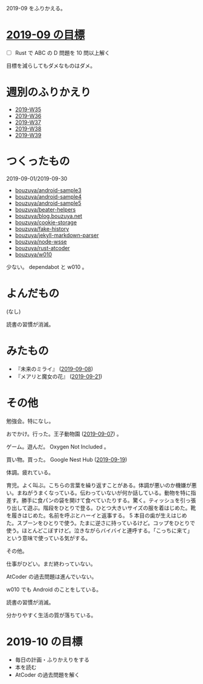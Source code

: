 2019-09 をふりかえる。

# [2019-09 の目標][2019-08-31]

- [ ] Rust で ABC の D 問題を 10 問以上解く

目標を減らしてもダメなものはダメ。

# 週別のふりかえり

- [2019-W35][2019-09-01]
- [2019-W36][2019-09-08]
- [2019-W37][2019-09-15]
- [2019-W38][2019-09-22]
- [2019-W39][2019-09-29]

# つくったもの

2019-09-01/2019-09-30

- [bouzuya/android-sample3][]
- [bouzuya/android-sample4][]
- [bouzuya/android-sample5][]
- [bouzuya/beater-helpers][]
- [bouzuya/blog.bouzuya.net][]
- [bouzuya/cookie-storage][]
- [bouzuya/fake-history][]
- [bouzuya/jekyll-markdown-parser][]
- [bouzuya/node-wsse][]
- [bouzuya/rust-atcoder][]
- [bouzuya/w010][]

少ない。 dependabot と w010 。

# よんだもの

(なし)

読書の習慣が消滅。

# みたもの

- 『未来のミライ』 ([2019-09-08][])
- 『メアリと魔女の花』 ([2019-09-21][])

# その他

勉強会。特になし。

おでかけ。行った。王子動物園 ([2019-09-07][]) 。

ゲーム。遊んだ。 Oxygen Not Included 。

買い物。買った。 Google Nest Hub ([2019-09-19][])

体調。疲れている。

育児。よく叫ぶ。こちらの言葉を繰り返すことがある。体調が悪いのか機嫌が悪い。まねがうまくなっている。伝わっていないが何か話している。動物を特に指差す。勝手に食パンの袋を開けて食べていたりする。驚く。ティッシュを引っ張り出して遊ぶ。階段をひとりで登る。ひとつ大きいサイズの服を着はじめた。靴を履きはじめた。名前を呼ぶとハーイと返事する。 5 本目の歯が生えはじめた。スプーンをひとりで使う。たまに逆さに持っているけど。コップをひとりで使う。ほとんどこぼすけど。泣きながらバイバイと連呼する。「こっちに来て」という意味で使っている気がする。

その他。

仕事がひどい。まだ終わっていない。

AtCoder の過去問題は進んでいない。

w010 でも Android のことをしている。

読書の習慣が消滅。

分かりやすく生活の質が落ちている。

# 2019-10 の目標

- 毎日の計画・ふりかえりをする
- 本を読む
- AtCoder の過去問題を解く

[2019-08-31]: https://blog.bouzuya.net/2019/08/31/
[2019-09-01]: https://blog.bouzuya.net/2019/09/01/
[2019-09-07]: https://blog.bouzuya.net/2019/09/07/
[2019-09-08]: https://blog.bouzuya.net/2019/09/08/
[2019-09-15]: https://blog.bouzuya.net/2019/09/15/
[2019-09-19]: https://blog.bouzuya.net/2019/09/19/
[2019-09-21]: https://blog.bouzuya.net/2019/09/21/
[2019-09-22]: https://blog.bouzuya.net/2019/09/22/
[2019-09-29]: https://blog.bouzuya.net/2019/09/29/
[bouzuya/android-sample3]: https://github.com/bouzuya/android-sample3
[bouzuya/android-sample4]: https://github.com/bouzuya/android-sample4
[bouzuya/android-sample5]: https://github.com/bouzuya/android-sample5
[bouzuya/beater-helpers]: https://github.com/bouzuya/beater-helpers
[bouzuya/blog.bouzuya.net]: https://github.com/bouzuya/blog.bouzuya.net
[bouzuya/cookie-storage]: https://github.com/bouzuya/cookie-storage
[bouzuya/fake-history]: https://github.com/bouzuya/fake-history
[bouzuya/jekyll-markdown-parser]: https://github.com/bouzuya/jekyll-markdown-parser
[bouzuya/node-wsse]: https://github.com/bouzuya/node-wsse
[bouzuya/rust-atcoder]: https://github.com/bouzuya/rust-atcoder
[bouzuya/w010]: https://github.com/bouzuya/w010
